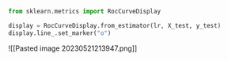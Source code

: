 
```python
from sklearn.metrics import RocCurveDisplay

display = RocCurveDisplay.from_estimator(lr, X_test, y_test)
display.line_.set_marker("o")
```

![[Pasted image 20230521213947.png]]